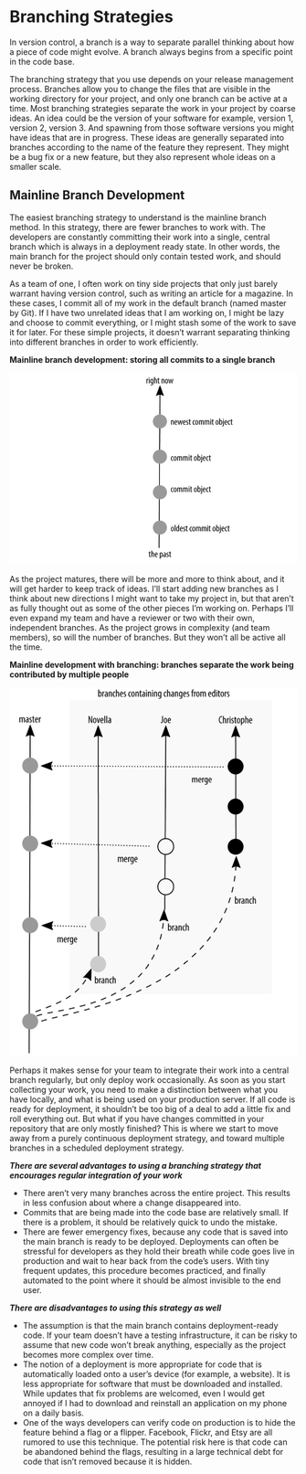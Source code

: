 # Branching Strategies

In version control, a branch is a way to separate parallel thinking about how a piece of code might evolve. A branch always begins from a specific point in the code base.

The branching strategy that you use depends on your release management process. Branches allow you to change the files that are visible in the working directory for your project, and only one branch can be active at a time. Most branching strategies separate the work in your project by coarse ideas. An idea could be the version of your software for example, version 1, version 2, version 3. And spawning from those software versions you might have ideas that are in progress. These ideas are
generally separated into branches according to the name of the feature they represent. They might be a bug fix or a new feature, but they also represent whole ideas on a smaller scale.

## Mainline Branch Development

The easiest branching strategy to understand is the mainline branch method. In this strategy, there are fewer branches to work with. The developers are constantly committing their work into a single, central branch which is always in a deployment ready state. In other words, the main branch for the project should only contain tested work, and should never be broken.

As a team of one, I often work on tiny side projects that only just barely warrant having version control, such as writing an article for a magazine. In these cases, I commit all of my work in the default branch (named master by Git). If I have two unrelated ideas that I am working on, I might be lazy and choose to commit everything, or I might stash some of the work to save it for later. For these simple projects, it doesn’t warrant separating thinking into different branches in order to work efficiently.

**Mainline branch development: storing all commits to a single branch**

![img](./src/mainline-branch-development-storing-all-commits-to-a-single%20branch.png)

As the project matures, there will be more and more to think about, and it will get harder to keep track of ideas. I’ll start adding new branches as I think about new directions I might want to take my project in, but that aren’t as fully thought out as some of the other pieces I’m working on. Perhaps I’ll even expand my team and have
a reviewer or two with their own, independent branches. As the project grows in complexity (and team members), so will the number of branches. But they won’t all be active all the time.

**Mainline development with branching: branches separate the work being contributed by multiple people**

![](./src/mainline-development-with-branching-branches-separate-the-work-being.png)

Perhaps it makes sense for your team to integrate their work into a central branch regularly, but only deploy work occasionally. As soon as you start collecting your work, you need to make a distinction between what you have locally, and what is being used on your production server. If all code is ready for deployment, it shouldn’t be too big of a deal to add a little fix and roll everything out. But what if you have changes committed in your repository that are only mostly finished? This is where we start to move away from a purely continuous deployment strategy, and toward multiple branches in a scheduled deployment strategy.

***There are several advantages to using a branching strategy that encourages regular integration of your work***

- There aren’t very many branches across the entire project. This results in less confusion about where a change disappeared into.
- Commits that are being made into the code base are relatively small. If there is a problem, it should be relatively quick to undo the mistake.
- There are fewer emergency fixes, because any code that is saved into the main branch is ready to be deployed. Deployments can often be stressful for developers as they hold their breath while code goes live in production and wait to hear back from the code’s users. With tiny frequent updates, this procedure becomes practiced, and finally automated to the point where it should be almost invisible to
the end user.

***There are disadvantages to using this strategy as well***
- The assumption is that the main branch contains deployment-ready code. If your team doesn’t have a testing infrastructure, it can be risky to assume that new code won’t break anything, especially as the project becomes more complex over time.
- The notion of a deployment is more appropriate for code that is automatically loaded onto a user’s device (for example, a website). It is less appropriate for software that must be downloaded and installed. While updates that fix problems are welcomed, even I would get annoyed if I had to download and reinstall an application on my phone on a daily basis.
- One of the ways developers can verify code on production is to hide the feature behind a flag or a flipper. Facebook, Flickr, and Etsy are all rumored to use this technique. The potential risk here is that code can be abandoned behind the flags,
resulting in a large technical debt for code that isn’t removed because it is hidden.
